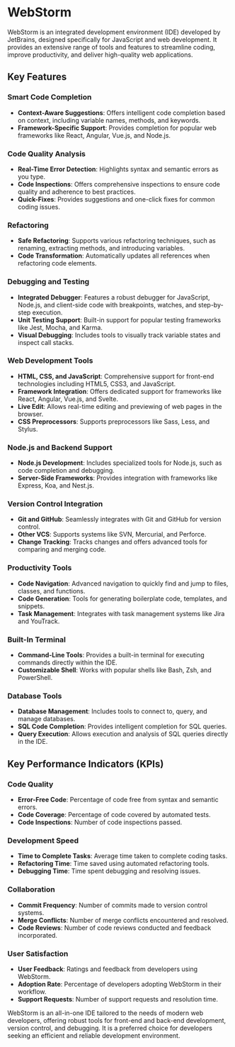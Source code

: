# WebStorm

WebStorm is an integrated development environment (IDE) developed by JetBrains, designed specifically for JavaScript and web development. It provides an extensive range of tools and features to streamline coding, improve productivity, and deliver high-quality web applications.

## Key Features

### Smart Code Completion
- **Context-Aware Suggestions**: Offers intelligent code completion based on context, including variable names, methods, and keywords.
- **Framework-Specific Support**: Provides completion for popular web frameworks like React, Angular, Vue.js, and Node.js.

### Code Quality Analysis
- **Real-Time Error Detection**: Highlights syntax and semantic errors as you type.
- **Code Inspections**: Offers comprehensive inspections to ensure code quality and adherence to best practices.
- **Quick-Fixes**: Provides suggestions and one-click fixes for common coding issues.

### Refactoring
- **Safe Refactoring**: Supports various refactoring techniques, such as renaming, extracting methods, and introducing variables.
- **Code Transformation**: Automatically updates all references when refactoring code elements.

### Debugging and Testing
- **Integrated Debugger**: Features a robust debugger for JavaScript, Node.js, and client-side code with breakpoints, watches, and step-by-step execution.
- **Unit Testing Support**: Built-in support for popular testing frameworks like Jest, Mocha, and Karma.
- **Visual Debugging**: Includes tools to visually track variable states and inspect call stacks.

### Web Development Tools
- **HTML, CSS, and JavaScript**: Comprehensive support for front-end technologies including HTML5, CSS3, and JavaScript.
- **Framework Integration**: Offers dedicated support for frameworks like React, Angular, Vue.js, and Svelte.
- **Live Edit**: Allows real-time editing and previewing of web pages in the browser.
- **CSS Preprocessors**: Supports preprocessors like Sass, Less, and Stylus.

### Node.js and Backend Support
- **Node.js Development**: Includes specialized tools for Node.js, such as code completion and debugging.
- **Server-Side Frameworks**: Provides integration with frameworks like Express, Koa, and Nest.js.

### Version Control Integration
- **Git and GitHub**: Seamlessly integrates with Git and GitHub for version control.
- **Other VCS**: Supports systems like SVN, Mercurial, and Perforce.
- **Change Tracking**: Tracks changes and offers advanced tools for comparing and merging code.

### Productivity Tools
- **Code Navigation**: Advanced navigation to quickly find and jump to files, classes, and functions.
- **Code Generation**: Tools for generating boilerplate code, templates, and snippets.
- **Task Management**: Integrates with task management systems like Jira and YouTrack.

### Built-In Terminal
- **Command-Line Tools**: Provides a built-in terminal for executing commands directly within the IDE.
- **Customizable Shell**: Works with popular shells like Bash, Zsh, and PowerShell.

### Database Tools
- **Database Management**: Includes tools to connect to, query, and manage databases.
- **SQL Code Completion**: Provides intelligent completion for SQL queries.
- **Query Execution**: Allows execution and analysis of SQL queries directly in the IDE.

## Key Performance Indicators (KPIs)

### Code Quality
- **Error-Free Code**: Percentage of code free from syntax and semantic errors.
- **Code Coverage**: Percentage of code covered by automated tests.
- **Code Inspections**: Number of code inspections passed.

### Development Speed
- **Time to Complete Tasks**: Average time taken to complete coding tasks.
- **Refactoring Time**: Time saved using automated refactoring tools.
- **Debugging Time**: Time spent debugging and resolving issues.

### Collaboration
- **Commit Frequency**: Number of commits made to version control systems.
- **Merge Conflicts**: Number of merge conflicts encountered and resolved.
- **Code Reviews**: Number of code reviews conducted and feedback incorporated.

### User Satisfaction
- **User Feedback**: Ratings and feedback from developers using WebStorm.
- **Adoption Rate**: Percentage of developers adopting WebStorm in their workflow.
- **Support Requests**: Number of support requests and resolution time.

WebStorm is an all-in-one IDE tailored to the needs of modern web developers, offering robust tools for front-end and back-end development, version control, and debugging. It is a preferred choice for developers seeking an efficient and reliable development environment.